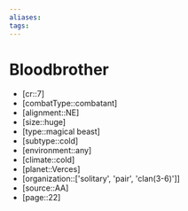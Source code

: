 ```yaml
---
aliases: 
tags: 
---
```


# Bloodbrother

- [cr::7]
- [combatType::combatant]
- [alignment::NE]
- [size::huge]
- [type::magical beast]
- [subtype::cold]
- [environment::any]
- [climate::cold]
- [planet::Verces]
- [organization::['solitary', 'pair', 'clan(3-6)']]
- [source::AA]
- [page::22]
